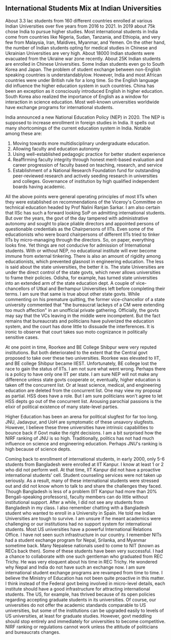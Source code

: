## International Students Mix at Indian Universities

About 3.3 lac students from 160 different countries enrolled at various Indian Universities over five years from 2016 to 2021. In 2019 about
75k chose India to pursue higher studies. Most international students in India come from countries like Nigeria, Sudan, Tanzania, and Ethiopia, and 
very few from Malaysia, Iran, Maldives, Myanmar, and Yemen. On the other hand, the number of Indian students opting for medical studies in Chinese and 
Ukrainian Universities are very high. About 18000 Indian students were evacuated from the Ukraine war zone recently. About 25K Indian students are enrolled
in Chinese Universities. Some Indian students even go to South Korea and Japan. The problem of student exchange between non-English speaking countries is 
understandablylow. However, India and most African countries were under British rule for a long time. So the English language did influence the higher 
education system in such countries. China has been an exception as it consciously introduced English in higher education. South Korea also realized the 
importance of English as a window for interaction in science education. Most well-known universities worldwide have exchange programs for international 
students.

India announced a new National Education Policy (NEP) in 2020. The NEP is supposed to increase enrollment in foreign studies in India. It spells out many 
shortcomings of the current education system in India. Notable among these are:

1. Moving towards more multidisciplinary undergraduate education.
2. Allowing faculty and education autonomy
3. Using well-established pedagogic practice for better student experience
4. Reaffirming faculty integrity through honest merit-based evaluation and career progression of faculty based on teaching, research, and service
5. Establishment of a National Research Foundation fund for outstanding peer-reviewed research and actively seeding research in universities and colleges.
Governance of institution by high qualified independent boards having academic.

All the above points were general operating principles of most IITs when they were established on recommendations of the Viceroy's Committee on 
technical education headed by Prof Nalini Ranjan Sarkar. I am also certain that IISc has such a forward looking SoP on admitting international students.
But over the years, the govt of the day tampered with administrative autonomy and sought to place pliable directors and appointed persons of questionable 
credentials as the Chairpersons of IITs. Even some of the educationists who were board chairpersons of different IITs tried to tinker IITs by
micro-managing through the directors. So, on paper, everything looks fine. Yet things are not conducive for admission of International students. With or
without NEP, no educational institute will ever become immune from external tinkering. There is also an amount of rigidity among educationists, which 
prevented glasnost in engineering education. The less is said about the state universities, the better it is. The state Universities are under the direct 
control of the state govts, which never allows universities to frame their policies. Odisha, for example, has turned state universities into an extended 
arm of the state education dept.  A couple of vice-chancellors of Utkal and Berhampur Universities left before completing their terms. I am sure that same is 
true about other state govts. While commenting on his premature quitting, the former vice-chancellor of a state university commented that "the bureaucrat 
lackeys of a CM were extending too much affection" in an unofficial private gathering. Officially, the govts may say that the VCs leaving in the middle were
incompetent. But the fact remains that bureaucrats and politicians have pulverized the education system, and the court has done little to dissuade the
interferences. It is ironic to observe that court takes suo moto cognizance in politically sensitive cases. 

At one point in time, Roorkee and BE College Shibpur were very reputed institutions. But both deteriorated to the extent that the Central govt proposed to take 
over these two universities. Roorkee was elevated to IIT, and BE college Shibpur became IIEST. Unfortunately,
BE college lost the race to gain the status of IITs. I am not sure what went wrong. Perhaps there is a policy to have only one IIT per state. 
I am sure NEP will not make any difference unless state govts cooperate or, eventually, higher education is taken off the concurrent list. Or
at least science, medical, and engineering education are deleted from the concurrent list. One may view my proposal as partial. HSS does have a role.
But I am sure politicians won't agree to let HSS depts go out of the concurrent list. Arousing parochial passions is the elixir of political existence
of many state-level parties. 

Higher Education has been an arena for political slugfest for far too long. JNU, Jadavpur, and UoH are symptomatic of these 
unsavory slugfests. However, I believe these three universities have intrinsic capabilities to bounce back if Govt make the right decisions.
I am a bit surprised how the NIRF ranking of JNU is so high. Traditionally, politics has not had much influence on science and engineering education. 
Perhaps JNU's ranking is high because of science depts.  

Coming back to enrollment of international students, in early 2000, only 5-6 students from Bangladesh were enrolled at IIT Kanpur. I know at least 1 or 2 who 
did not perform well. At that time, IIT Kanpur did not have a proactive international students' cell. Student counseling services were not taken up seriously.
As a result, many of these international students were stressed out and did not know whom to talk to and share the challenges they faced. Though Bangladesh
is less of a problem (IIT Kanpur had more than 20% Bengali-speaking professors),  faculty members can do little without institutional
support. After a while, I did not see any students from Bangladesh in my class. I also remember chatting with a Bangladesh student
who wanted to enroll in a University in Spain. He told me Indian Universities are tough to survive. I am unsure if he meant academics were challenging or
our institutions had no support system for international students. Most US universities have a powerful International Relations Office. I have not seen such
infrastructure in our country. I remember NITs had a student exchange program for Nepal, Srilanka, and Myanmar sometime back. Many Nepalese nationals used
to come to NIT (known as RECs back then). Some of these students have been very successful. I had a chance to collaborate with one such gentleman who 
graduated from REC Trichy. He was very eloquent about his time in REC Trichy. He wondered why Nepal and India do not have such an exchange now. 
I am sure international student exchange programs are revamped from time to time. I believe the Ministry of Education has not been quite proactive
in this matter. I think instead of the Federal govt being involved in micro-level details, each institute should have a good infrastructure for attracting
international students. The US, for example, has thrived because of its open policies regarding accepting graduate students in its universities. Of course, our
universities do not offer the academic standards comparable to US universities, but some of the institutions can be upgraded easily to levels of 
US universities, at least for graduate studies. However, govt meddling should stop entirely and immediately for universities to become competitive. NIRF 
ranking or regulations cannot work unless the attitude of politicians and bureaucrats changes. 
